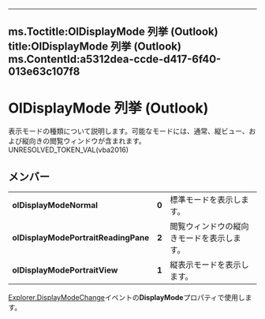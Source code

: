 

---
ms.Toctitle:OlDisplayMode 列挙 (Outlook)
title:OlDisplayMode 列挙 (Outlook)
ms.ContentId:a5312dea-ccde-d417-6f40-013e63c107f8
---
# OlDisplayMode 列挙 (Outlook)




表示モードの種類について説明します。可能なモードには、通常、縦ビュー、および縦向きの閲覧ウィンドウが含まれます。UNRESOLVED_TOKEN_VAL(vba2016)

## メンバー

||||
|---|---|---|
|**olDisplayModeNormal**|**0**|標準モードを表示します。|
|**olDisplayModePortraitReadingPane**|**2**|閲覧ウィンドウの縦向きモードを表示します。|
|**olDisplayModePortraitView**|**1**|縦表示モードを表示します。|
[Explorer.DisplayModeChange](cee77aad-8905-efed-466e-c2e88cfeeaa2.md)イベントの**DisplayMode**プロパティで使用します。




